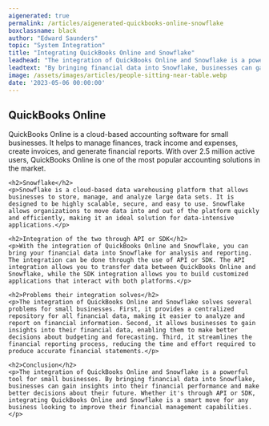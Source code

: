 ```yaml
---
aigenerated: true
permalink: /articles/aigenerated-quickbooks-online-snowflake
boxclassname: black
author: "Edward Saunders"
topic: "System Integration"
title: "Integrating QuickBooks Online and Snowflake"
leadhead: "The integration of QuickBooks Online and Snowflake is a powerful tool for small businesses"
leadtext: "By bringing financial data into Snowflake, businesses can gain insights into their financial performance and make better decisions about their future. Whether it's through API or SDK, integrating QuickBooks Online and Snowflake is a smart move for any business looking to improve their financial management capabilities."
image: /assets/images/articles/people-sitting-near-table.webp
date: '2023-05-06 00:00:00'
---
```

<div class="arttext">	<h2>QuickBooks Online</h2>
	<p>QuickBooks Online is a cloud-based accounting software for small businesses. It helps to manage finances, track income and expenses, create invoices, and generate financial reports. With over 2.5 million active users, QuickBooks Online is one of the most popular accounting solutions in the market.</p>

	<h2>Snowflake</h2>
	<p>Snowflake is a cloud-based data warehousing platform that allows businesses to store, manage, and analyze large data sets. It is designed to be highly scalable, secure, and easy to use. Snowflake allows organizations to move data into and out of the platform quickly and efficiently, making it an ideal solution for data-intensive applications.</p>

	<h2>Integration of the two through API or SDK</h2>
	<p>With the integration of QuickBooks Online and Snowflake, you can bring your financial data into Snowflake for analysis and reporting. The integration can be done through the use of API or SDK. The API integration allows you to transfer data between QuickBooks Online and Snowflake, while the SDK integration allows you to build customized applications that interact with both platforms.</p>

	<h2>Problems their integration solves</h2>
	<p>The integration of QuickBooks Online and Snowflake solves several problems for small businesses. First, it provides a centralized repository for all financial data, making it easier to analyze and report on financial information. Second, it allows businesses to gain insights into their financial data, enabling them to make better decisions about budgeting and forecasting. Third, it streamlines the financial reporting process, reducing the time and effort required to produce accurate financial statements.</p>

	<h2>Conclusion</h2>
	<p>The integration of QuickBooks Online and Snowflake is a powerful tool for small businesses. By bringing financial data into Snowflake, businesses can gain insights into their financial performance and make better decisions about their future. Whether it's through API or SDK, integrating QuickBooks Online and Snowflake is a smart move for any business looking to improve their financial management capabilities.</p>
</div>